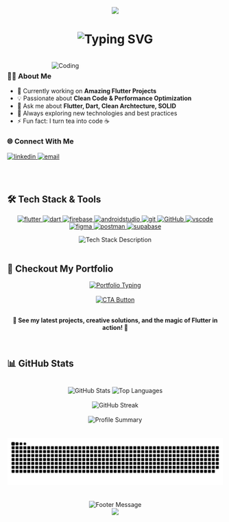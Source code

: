 <div align="center">
  <img src="https://capsule-render.vercel.app/api?type=waving&color=0:667eea,50:764ba2,100:f093fb&height=200&section=header&text=Welcome%20to%20My%20Profile&fontSize=50&fontAlignY=35&animation=twinkling&fontColor=ffffff" />
</div>

<h1 align="center">
  <img src="https://readme-typing-svg.herokuapp.com?font=Fira+Code&size=32&duration=3000&pause=1000&color=3B82F6&center=true&vCenter=true&width=600&lines=Hey+there+%F0%9F%91%8B+I'm+Eslam+Hossam;Flutter+Developer+%F0%9F%9A%80;Always+Learning+%E2%9C%A8" alt="Typing SVG" />
</h1>


<br>
  <img align="right" alt="Coding" width="400" style="margin-left: 20px;" src="https://images-wixmp-ed30a86b8c4ca887773594c2.wixmp.com/f/c83c004e-1370-4756-88e5-4071de797088/dgdq8br-09cc7ad6-a021-47a5-b0e0-917b12b0f7a7.gif?token=eyJ0eXAiOiJKV1QiLCJhbGciOiJIUzI1NiJ9.eyJzdWIiOiJ1cm46YXBwOjdlMGQxODg5ODIyNjQzNzNhNWYwZDQxNWVhMGQyNmUwIiwiaXNzIjoidXJuOmFwcDo3ZTBkMTg4OTgyMjY0MzczYTVmMGQ0MTVlYTBkMjZlMCIsIm9iaiI6W1t7InBhdGgiOiJcL2ZcL2M4M2MwMDRlLTEzNzAtNDc1Ni04OGU1LTQwNzFkZTc5NzA4OFwvZGdkcThici0wOWNjN2FkNi1hMDIxLTQ3YTUtYjBlMC05MTdiMTJiMGY3YTcuZ2lmIn1dXSwiYXVkIjpbInVybjpzZXJ2aWNlOmZpbGUuZG93bmxvYWQiXX0.tqRMtE-b2QiI2nnefNxSDMJvZCcYqFmq2ccg_Xfzqb8">

<div>

### 👨‍💻 About Me

- 🔭 Currently working on **Amazing Flutter Projects**
- 💡 Passionate about **Clean Code & Performance Optimization**
- 💬 Ask me about **Flutter, Dart, Clean Archtecture, SOLID**
- 🌱 Always exploring new technologies and best practices
- ⚡ Fun fact: I turn tea into code ☕️

### 🌐 Connect With Me

<p>
  <a href="https://www.linkedin.com/in/eslam-hossam-591708316/" target="_blank">
    <img src="https://img.shields.io/badge/LinkedIn-0077B5?style=for-the-badge&logo=linkedin&logoColor=white" alt="linkedin" />
  </a>
  <a href="mailto:eslamhossam.tech@gmail.com">
    <img src="https://img.shields.io/badge/Email-D14836?style=for-the-badge&logo=gmail&logoColor=white" alt="email" />
  </a>
</p>

</div>

<br clear="all"/>

<br>

## 🛠️ Tech Stack & Tools

<p align="center">
  <a href="https://flutter.dev" target="_blank" rel="noreferrer">
    <img src="https://www.vectorlogo.zone/logos/flutterio/flutterio-icon.svg" alt="flutter" width="50" height="50"/>
  </a>
  <a href="https://dart.dev" target="_blank" rel="noreferrer">
    <img src="https://cdn.jsdelivr.net/gh/devicons/devicon/icons/dart/dart-original.svg" alt="dart" width="50" height="50"/>
  </a>
  <a href="https://firebase.google.com/" target="_blank" rel="noreferrer">
    <img src="https://www.vectorlogo.zone/logos/firebase/firebase-icon.svg" alt="firebase" width="50" height="50"/>
  </a>
  <a href="https://developer.android.com/studio" target="_blank" rel="noreferrer">
    <img src="https://cdn.jsdelivr.net/gh/devicons/devicon/icons/androidstudio/androidstudio-original.svg" alt="androidstudio" width="50" height="50"/>
  </a>
  <a href="https://git-scm.com/" target="_blank" rel="noreferrer">
    <img src="https://www.vectorlogo.zone/logos/git-scm/git-scm-icon.svg" alt="git" width="50" height="50"/>
  </a>
 <a href="https://github.com/Eslam-Hossam1" target="_blank" rel="noreferrer">
  <picture>
    <source media="(prefers-color-scheme: dark)" srcset="https://cdn.simpleicons.org/github/ffffff" />
    <source media="(prefers-color-scheme: light)" srcset="https://cdn.simpleicons.org/github/181717" />
    <img src="https://cdn.simpleicons.org/github/181717" alt="GitHub" width="50" height="50">
  </picture>
</a>

  <a href="https://code.visualstudio.com/" target="_blank" rel="noreferrer">
    <img src="https://cdn.jsdelivr.net/gh/devicons/devicon/icons/vscode/vscode-original.svg" alt="vscode" width="50" height="50"/>
  </a>
  <a href="https://www.figma.com/" target="_blank" rel="noreferrer">
    <img src="https://www.vectorlogo.zone/logos/figma/figma-icon.svg" alt="figma" width="50" height="50"/>
  </a>
  <a href="https://postman.com" target="_blank" rel="noreferrer">
    <img src="https://www.vectorlogo.zone/logos/getpostman/getpostman-icon.svg" alt="postman" width="50" height="50"/>
  </a>
  <a href="https://supabase.com/" target="_blank" rel="noreferrer">
    <img src="https://www.vectorlogo.zone/logos/supabase/supabase-icon.svg" alt="supabase" width="50" height="50"/>
  </a>
</p>

<div align="center">
  <img src="https://readme-typing-svg.herokuapp.com?font=Fira+Code&size=18&duration=2000&pause=500&color=667eea&center=true&vCenter=true&multiline=true&width=700&height=80&lines=🚀+Building+Cross-Platform+Apps+with+Flutter;🎨+Crafting+Beautiful+%26+Responsive+UIs;⚡+BLoC+%26+Clean+Architecture+Expert" alt="Tech Stack Description" />
</div>

<br>


## 🎨 Checkout My Portfolio

<div align="center">

<a href="https://eslam-hossam1.github.io/" target="_blank">
  <img src="https://readme-typing-svg.herokuapp.com?font=Fira+Code&size=24&duration=2500&pause=1000&color=667eea&center=true&vCenter=true&width=500&lines=🚀+Discover+My+Flutter+Projects;✨+Interactive+UI+%26+Animations;💼+Clean+Architecture+in+Action;🎯+Real-World+Solutions" alt="Portfolio Typing" />
</a>

<br>
<br>
<a href="https://eslam-hossam1.github.io/" target="_blank">

<img src="https://camo.githubusercontent.com/3684ae618fe46e065048e3c0113b89e0e96ce2788c843e907d85316456e99fdd/68747470733a2f2f696d672e736869656c64732e696f2f62616467652fe29aa12532304558504c4f52452532304e4f57253230e29aa12d3636376565613f7374796c653d666f722d7468652d6261646765266c6f676f436f6c6f723d7768697465266c6162656c436f6c6f723d373634626132" height="60" width="300" alt="CTA Button" data-canonical-src="https://img.shields.io/badge/⚡%20EXPLORE%20NOW%20⚡-667eea?style=for-the-badge&amp;logoColor=white&amp;labelColor=764ba2" style="max-width: 100%; height: auto; max-height: 60px;">
</a>
<br>
<br>

**🌟 See my latest projects, creative solutions, and the magic of Flutter in action! 🌟**

</div>


<br>



## 📊 GitHub Stats
<br>
<div align="center">
  <img src="https://github-readme-stats.vercel.app/api?username=eslam-hossam1&show_icons=true&theme=tokyonight&hide_border=true&count_private=true" alt="GitHub Stats" height="170" />
  <img src="https://github-readme-stats.vercel.app/api/top-langs?username=eslam-hossam1&show_icons=true&theme=tokyonight&layout=compact&hide_border=true" alt="Top Languages" height="170" />
</div>

<br>

<div align="center">
  <img src="https://github-readme-streak-stats.herokuapp.com/?user=eslam-hossam1&theme=tokyonight&hide_border=true" alt="GitHub Streak" width="700" />
</div>

<br>
<div align="center">

<img src="https://camo.githubusercontent.com/753d5b66f85972997ab7506bd88d372c7bee8a22946cea3531adcfebd0722fc9/68747470733a2f2f6769746875622d70726f66696c652d73756d6d6172792d63617264732e76657263656c2e6170702f6170692f63617264732f70726f66696c652d64657461696c733f757365726e616d653d65736c616d2d686f7373616d31267468656d653d746f6b796f6e69676874" alt="Profile Summary" data-canonical-src="https://github-profile-summary-cards.vercel.app/api/cards/profile-details?username=eslam-hossam1&amp;theme=tokyonight" style="max-width: 100%;">
</div>
<br>



<br>
<div align="center">

<picture>
  <source media="(prefers-color-scheme: dark)" srcset="https://raw.githubusercontent.com/platane/snk/output/github-contribution-grid-snake-dark.svg">
  <source media="(prefers-color-scheme: light)" srcset="https://raw.githubusercontent.com/platane/snk/output/github-contribution-grid-snake.svg">
  <img alt="github contribution grid snake animation" src="https://raw.githubusercontent.com/platane/snk/output/github-contribution-grid-snake.svg">
</picture>
</div>

<br>
<br>
<div align="center">

<img src="https://readme-typing-svg.herokuapp.com?font=Fira+Code&size=22&duration=3000&pause=1000&color=667eea&center=true&vCenter=true&width=800&lines=Thanks+for+visiting!+💙;Let's+build+something+amazing+together!+🚀;Happy+Coding!+👨‍💻" alt="Footer Message" />

<br>


<div align="center">
  <img src="https://capsule-render.vercel.app/api?type=waving&height=100&section=footer&color=0:667eea,50:764ba2,100:f093fb" />
</div>
